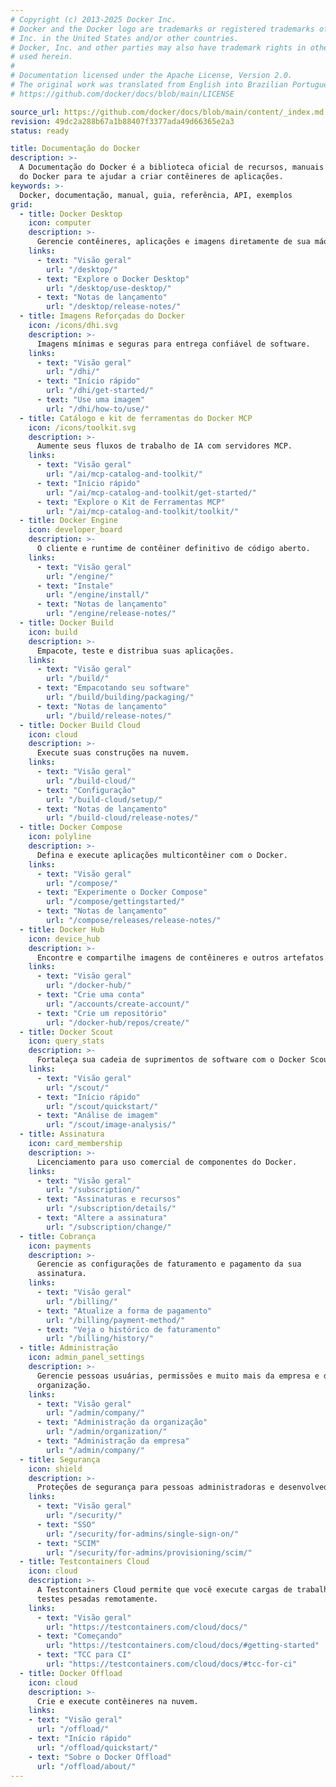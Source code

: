 ```yaml
---
# Copyright (c) 2013-2025 Docker Inc.
# Docker and the Docker logo are trademarks or registered trademarks of Docker,
# Inc. in the United States and/or other countries.
# Docker, Inc. and other parties may also have trademark rights in other terms
# used herein.
#
# Documentation licensed under the Apache License, Version 2.0.
# The original work was translated from English into Brazilian Portuguese.
# https://github.com/docker/docs/blob/main/LICENSE

source_url: https://github.com/docker/docs/blob/main/content/_index.md
revision: 49dc2a288b67a1b88407f3377ada49d66365e2a3
status: ready

title: Documentação do Docker
description: >-
  A Documentação do Docker é a biblioteca oficial de recursos, manuais e guias
  do Docker para te ajudar a criar contêineres de aplicações.
keywords: >-
  Docker, documentação, manual, guia, referência, API, exemplos
grid:
  - title: Docker Desktop
    icon: computer
    description: >-
      Gerencie contêineres, aplicações e imagens diretamente de sua máquina.
    links:
      - text: "Visão geral"
        url: "/desktop/"
      - text: "Explore o Docker Desktop"
        url: "/desktop/use-desktop/"
      - text: "Notas de lançamento"
        url: "/desktop/release-notes/"
  - title: Imagens Reforçadas do Docker
    icon: /icons/dhi.svg
    description: >-
      Imagens mínimas e seguras para entrega confiável de software.
    links:
      - text: "Visão geral"
        url: "/dhi/"
      - text: "Início rápido"
        url: "/dhi/get-started/"
      - text: "Use uma imagem"
        url: "/dhi/how-to/use/"
  - title: Catálogo e kit de ferramentas do Docker MCP
    icon: /icons/toolkit.svg
    description: >-
      Aumente seus fluxos de trabalho de IA com servidores MCP.
    links:
      - text: "Visão geral"
        url: "/ai/mcp-catalog-and-toolkit/"
      - text: "Início rápido"
        url: "/ai/mcp-catalog-and-toolkit/get-started/"
      - text: "Explore o Kit de Ferramentas MCP"
        url: "/ai/mcp-catalog-and-toolkit/toolkit/"
  - title: Docker Engine
    icon: developer_board
    description: >-
      O cliente e runtime de contêiner definitivo de código aberto.
    links:
      - text: "Visão geral"
        url: "/engine/"
      - text: "Instale"
        url: "/engine/install/"
      - text: "Notas de lançamento"
        url: "/engine/release-notes/"
  - title: Docker Build
    icon: build
    description: >-
      Empacote, teste e distribua suas aplicações.
    links:
      - text: "Visão geral"
        url: "/build/"
      - text: "Empacotando seu software"
        url: "/build/building/packaging/"
      - text: "Notas de lançamento"
        url: "/build/release-notes/"
  - title: Docker Build Cloud
    icon: cloud
    description: >-
      Execute suas construções na nuvem.
    links:
      - text: "Visão geral"
        url: "/build-cloud/"
      - text: "Configuração"
        url: "/build-cloud/setup/"
      - text: "Notas de lançamento"
        url: "/build-cloud/release-notes/"
  - title: Docker Compose
    icon: polyline
    description: >-
      Defina e execute aplicações multicontêiner com o Docker.
    links:
      - text: "Visão geral"
        url: "/compose/"
      - text: "Experimente o Docker Compose"
        url: "/compose/gettingstarted/"
      - text: "Notas de lançamento"
        url: "/compose/releases/release-notes/"
  - title: Docker Hub
    icon: device_hub
    description: >-
      Encontre e compartilhe imagens de contêineres e outros artefatos.
    links:
      - text: "Visão geral"
        url: "/docker-hub/"
      - text: "Crie uma conta"
        url: "/accounts/create-account/"
      - text: "Crie um repositório"
        url: "/docker-hub/repos/create/"
  - title: Docker Scout
    icon: query_stats
    description: >-
      Fortaleça sua cadeia de suprimentos de software com o Docker Scout.
    links:
      - text: "Visão geral"
        url: "/scout/"
      - text: "Início rápido"
        url: "/scout/quickstart/"
      - text: "Análise de imagem"
        url: "/scout/image-analysis/"
  - title: Assinatura
    icon: card_membership
    description: >-
      Licenciamento para uso comercial de componentes do Docker.
    links:
      - text: "Visão geral"
        url: "/subscription/"
      - text: "Assinaturas e recursos"
        url: "/subscription/details/"
      - text: "Altere a assinatura"
        url: "/subscription/change/"
  - title: Cobrança
    icon: payments
    description: >-
      Gerencie as configurações de faturamento e pagamento da sua
      assinatura.
    links:
      - text: "Visão geral"
        url: "/billing/"
      - text: "Atualize a forma de pagamento"
        url: "/billing/payment-method/"
      - text: "Veja o histórico de faturamento"
        url: "/billing/history/"
  - title: Administração
    icon: admin_panel_settings
    description: >-
      Gerencie pessoas usuárias, permissões e muito mais da empresa e da
      organização.
    links:
      - text: "Visão geral"
        url: "/admin/company/"
      - text: "Administração da organização"
        url: "/admin/organization/"
      - text: "Administração da empresa"
        url: "/admin/company/"
  - title: Segurança
    icon: shield
    description: >-
      Proteções de segurança para pessoas administradoras e desenvolvedoras.
    links:
      - text: "Visão geral"
        url: "/security/"
      - text: "SSO"
        url: "/security/for-admins/single-sign-on/"
      - text: "SCIM"
        url: "/security/for-admins/provisioning/scim/"
  - title: Testcontainers Cloud
    icon: cloud
    description: >-
      A Testcontainers Cloud permite que você execute cargas de trabalho de
      testes pesadas remotamente.
    links:
      - text: "Visão geral"
        url: "https://testcontainers.com/cloud/docs/"
      - text: "Começando"
        url: "https://testcontainers.com/cloud/docs/#getting-started"
      - text: "TCC para CI"
        url: "https://testcontainers.com/cloud/docs/#tcc-for-ci"
  - title: Docker Offload
    icon: cloud
    description: >-
      Crie e execute contêineres na nuvem.
    links:
    - text: "Visão geral"
      url: "/offload/"
    - text: "Início rápido"
      url: "/offload/quickstart/"
    - text: "Sobre o Docker Offload"
      url: "/offload/about/"
---
```

